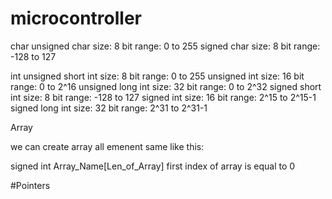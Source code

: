 # microcontroller
char
unsigned char size: 8 bit range: 0 to 255
signed char size: 8 bit range: -128 to 127

int
unsigned short int size: 8 bit range: 0 to 255
unsigned int size: 16 bit range: 0 to 2^16
unsigned long int size: 32 bit range: 0 to 2^32
signed short int size: 8 bit range: -128 to 127
signed int size: 16 bit range: 2^15 to 2^15-1
signed long int size: 32 bit range: 2^31 to 2^31-1

Array 

we can create array all emenent same like this:

signed int Array_Name[Len_of_Array] 
first index of array is equal to 0

#Pointers
